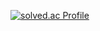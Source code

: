 [![solved.ac Profile](http://mazassumnida.wtf/api/generate_badge?boj=seyu)](https://solved.ac/seyu)
